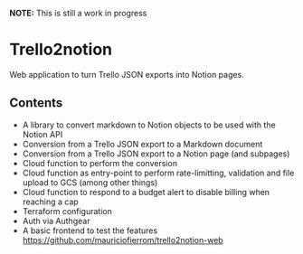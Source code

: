 **NOTE:** This is still a work in progress

# Trello2notion

Web application to turn Trello JSON exports into Notion pages.

## Contents

- A library to convert markdown to Notion objects to be used with the Notion API
- Conversion from a Trello JSON export to a Markdown document
- Conversion from a Trello JSON export to a Notion page (and subpages)
- Cloud function to perform the conversion
- Cloud function as entry-point to perform rate-limitting, validation and file
  upload to GCS (among other things)
- Cloud function to respond to a budget alert to disable billing when reaching a
  cap
- Terraform configuration
- Auth via Authgear
- A basic frontend to test the features https://github.com/mauriciofierrom/trello2notion-web
